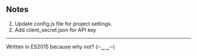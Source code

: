 ## Notes

1. Update config.js file for project settings.
2. Add client_secret.json for API key

-----
Written in ES2015 because why not? (─‿‿─)

